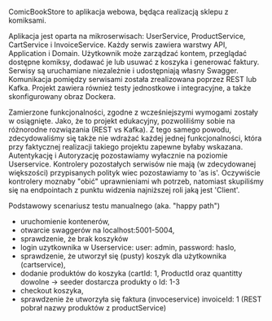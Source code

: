 ComicBookStore to aplikacja webowa, będąca realizacją sklepu z komiksami. 

Aplikacja jest oparta na mikroserwisach: UserService, ProductService, CartService i InvoiceService. Każdy serwis zawiera warstwy API, Application i Domain. Użytkownik może zarządzać kontem, przeglądać dostępne komiksy, dodawać je lub usuwać z koszyka i generować faktury. Serwisy są uruchamiane niezależnie i udostępniają własny Swagger. Komunikacja pomiędzy serwisami została zrealizowana poprzez REST lub Kafka. Projekt zawiera również testy jednostkowe i integracyjne, a także skonfigurowany obraz Dockera. 

Zamierzone funkcjonalności, zgodne z wcześniejszymi wymogami zostały w osiągnięte. Jako, że to projekt edukacyjny, pozwoliliśmy sobie na różnorodne rozwiązania (REST vs Kafka). Z tego samego powodu, zdecydowaliśmy się także nie wdrażać każdej jednej funkcjonalności, która przy faktycznej realizacji takiego projektu zapewne byłaby wskazana.
Autentykację i Autoryzację pozostawiamy wyłacznie na poziomie Userservice.  Kontrolery pozostałych serwisów nie mają (w zdecydowanej większości) przypisanych polityk wiec pozostawiamy to 'as is'. Oczywiście kontrolery moznaby "obić" uprawnieniami wh potrzeb, natomiast skupiliśmy się na endpointach z punktu widzenia najniższej roli jaką jest 'Client'.

Podstawowy scenariusz testu manualnego (aka. "happy path")
- uruchomienie kontenerów,
- otwarcie swaggerów na localhost:5001-5004,
- sprawdzenie, że brak koszyków
- login uzytkownika w Userservice: user: admin, password: haslo,
- sprawdzenie, że utworzył się (pusty) koszyk dla użytkownika (cartservice),
- dodanie produktów do koszyka (cartId: 1, ProductId oraz quantitty dowolne -> seeder dostarcza produkty o Id: 1-3
- checkout koszyka,
- sprawdzenie że utworzyła się faktura (invoceservice) invoiceId: 1 (REST pobrał nazwy produktów z productService)

